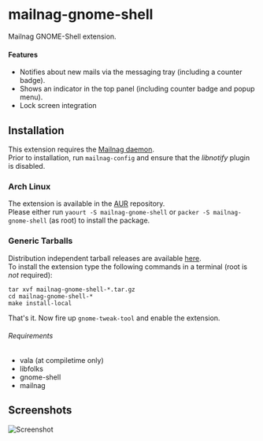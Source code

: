 # mailnag-gnome-shell
Mailnag GNOME-Shell extension.

#### Features
* Notifies about new mails via the messaging tray (including a counter badge).
* Shows an indicator in the top panel (including counter badge and popup menu).
* Lock screen integration

## Installation
This extension requires the [Mailnag daemon](https://github.com/pulb/mailnag).  
Prior to installation, run `mailnag-config` and ensure that the *libnotify* plugin is disabled.

### Arch Linux
The extension is available in the [AUR](https://aur.archlinux.org/packages/mailnag-gnome-shell/) repository.  
Please either run `yaourt -S mailnag-gnome-shell` or `packer -S mailnag-gnome-shell` (as root) to install the package.

### Generic Tarballs
Distribution independent tarball releases are available [here](https://github.com/pulb/mailnag-gnome-shell/releases).  
To install the extension type the following commands in a terminal (root is *not* required):

	tar xvf mailnag-gnome-shell-*.tar.gz
	cd mailnag-gnome-shell-*
	make install-local

That's it. Now fire up `gnome-tweak-tool` and enable the extension.  

###### Requirements
* vala (at compiletime only)
* libfolks
* gnome-shell
* mailnag

## Screenshots
![Screenshot](https://raw.github.com/pulb/mailnag-gnome-shell/docs/docs/screenshots/mailnag-gnome-shell.png)
